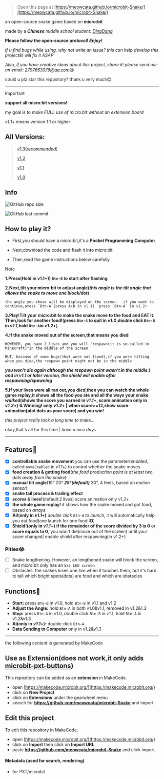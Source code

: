 
> Open this page at [https://meowcata.github.io/microbit-Snake/](https://meowcata.github.io/microbit-Snake/)

an open-source snake game based on **micro:bit**

made by a ***Chinese** middle school student: [DingDang](https://github.com/MeowCata)*

**Please follow the open-source protocol! *Enjoy!***

*If u find bugs while using, why not write an issue? this can help develop this project&I will fix it ASAP*

*Also, if you have creative ideas about this project, share it! please send me an email: 2797663076@qq.com*😆

could u plz star this repository? thank u very much😊

---
> [!IMPORTANT]
> **support all micro:bit versions!**
> 
> my goal is *to make FULL use of micro:bit without an extension board*
>
> *v1.1*+ means version 1.1 or higher

## All Versions: 
> [v1.3(*recommended*)](https://github.com/MeowCata/microbit-Snake/releases/tag/v1.3)
>
> [v1.2](https://github.com/MeowCata/microbit-Snake/releases/tag/v1.2Dev)
>
> [v1.1](https://github.com/MeowCata/microbit-Snake/releases/tag/v1.1)
>
> [v1.0](https://github.com/MeowCata/microbit-Snake/releases/tag/v1.0)

## Info
![GitHub repo size](https://img.shields.io/github/repo-size/MeowCata/microbit-Snake)

![GitHub last commit](https://img.shields.io/github/last-commit/MeowCata/microbit-Snake)

## How to play it?
* First,you should have a micro:bit,it's a **Pocket Programming Computer**.

* Next,download the code and flash it into micro:bit

* Then,read the game instructions below carefully
> [!NOTE]
> **1.Press(Hold in v1.1+)) `Btn-B` to start after flashing**
> 
> **2.Next,tilt your micro:bit to adjust angle(*this angle is the tilt angle that allows the snake to move one block/dot*)**
>
>     the angle you chose will be displayed on the screen   if you want to continue,press `Btn-A`(press A+B in v1.1)  press `Btn-A` in v1.2+ 
> 
> **3.Play!Tilt your micro:bit to make the snake move to the food and **EAT it**. Then,look for another food!(press `Btn-A` to quit in *v1.0*,double click `Btn-B` in *v1.1*,hold `Btn-A`in *v1.2*+)**
>
> **4.If the snake moved out of the screen,that means you died**
> 
>     HOWEVER, you have 2 lives and you will "respawn(it is so-called in Minecraft)"in the middle of the screen
> 
>     BUT, because of some bugs(that were not fixed),if you were tilting when you died,the respawn point might not be in the middle
> ***you won't die again although the respawn point wasn't in the middle:) and in *v1.1* or later version, the shield will enable after respawning/spawning***
> 
>**5.If your lives were all ran out,you *died*,then you can watch the whole game replay,it shows all the food you ate and all the ways your snake *walked*(shows the score you earned in *v1.1*+, score animation only in *v1.2*+)**
> **6.Winning! only *v1.2*+ | when score>=12,show score animation(plot dots as your score) and you win!**
> 
> *this project really took a long time to make...*
>
> okay,that's all for this time | *have a nice day~*

---

## Features🎇
- [x] **controllable snake movement** you can use the parameter(*enabled*, called `moveEnabled` in *v1.1*+) to control whether the snake moves
- [x] **food creation & getting food**(*the food production point is at least two dots away from the snake*)
- [x] **manual tilt angle**(15° 20° ***25°(default)*** 30°, 4 feels, based on *motion sensor*)
- [x] **snake tail process & trailing effect**
- [x] **scores & lives!**(default:2 lives) score animation only *v1.2*+
- [x] **the whole game replay!** it shows how the snake moved and got food, based on *arrays*
- [x] **Ai!(only in *v1.1*+)** *double click `Btn-A` to launch*, it will automatically help you eat food(one launch for one food **:D**)
- [x] **Shield!(only in *v1.1*+)** **if the remainder of the score divided by 3 is 0** or **score equals to 0**, you won't die(move out of the screen) until your score changed| enable shield after respawning(in v1.2+)
### Pities😭
- [ ] Snake lengthening. However, an lengthened snake will block the screen, and micro:bit only has an `5x5 LED screen`
- [ ] Obstacles. the snakes loses one *live* when it touches them, but it's hard to tell which bright spots(dots) are food and which are obstacles

## Functions🎲
* **Start:** press `Btn-B` in v1.0, hold `Btn-B` in v1.1 and v1.2
* **Adjust the Angle:** hold `Btn-A` in both v1.0&v1.1, removed in v1.2&1.3
* **Stop:** press `Btn-A` in v1.0, double click `Btn-B` in v1.1, hold `Btn-A` in v1.2&v1.3
* **Ai(only in *v1.1*+):** double click `Btn-A`
* **Data Sending to Computer** only in v1.2&v1.3

***
the following content is generated by MakeCode

## Use as Extension(does not work,it only adds [microbit-pxt-buttons](https://github.com/bsiever/microbit-pxt-clicks))

This repository can be added as an **extension** in MakeCode.

* open [https://makecode.microbit.org/](https://makecode.microbit.org/)
* click on **New Project**
* click on **Extensions** under the gearwheel menu
* search for **https://github.com/meowcata/microbit-Snake** and import

## Edit this project

To edit this repository in MakeCode.

* open [https://makecode.microbit.org/](https://makecode.microbit.org/)
* click on **Import** then click on **Import URL**
* paste **https://github.com/meowcata/microbit-Snake** and click import

#### Metadata (used for search, rendering)

* for PXT/microbit
<script src="https://makecode.com/gh-pages-embed.js"></script><script>makeCodeRender("{{ site.makecode.home_url }}", "{{ site.github.owner_name }}/{{ site.github.repository_name }}");</script>

